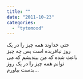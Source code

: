 ```yaml
---
title: ""
date: "2011-10-23"
categories: 
  - "tytomood"
---
```


حتى ﺧﺪﺍﻭﻧﺪ ﻫﻤﻪ ﭼﯿﺰ ﺭﺍ ﺩﺭ ﯾﮏ  
ﺭﻭﺯ ﻧﯿﺎﻓﺮﯾﺪﻩ ﺍﺳﺖ ﭘﺲ ﭼﻪ ﭼﯿﺰ  
ﺑﺎﻋﺚ ﺷﺪﻩ ﮐﻪ ﻣﻦ ﺑﯿﻨﺪﯾﺸﻢ ﮐﻪ ﻣﯽ  
ﺗﻮﺍﻧﻢ ﻫﻤﻪ ﭼﯿﺰ ﺭﺍ ﺩﺭ ﯾﮏ ﺭﻭﺯ  
ﺑﺪﺳﺖ ﺑﯿﺎﻭﺭﻡ...
